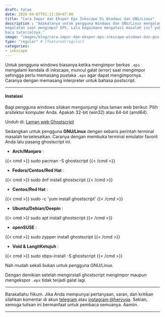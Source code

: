 ```yaml
---
draft: false
date: 2020-04-07T01:11:50+07:00
title: "Cara Impor dan Ekspor Eps Inkscape Di Windows dan GNU/Linux"
description : "Adakalanya untuk pengguna Windows dan GNU/Linux mengalam
kegalatan saat mengimpor EPS. Lalu bagaimana mengatasi masalah ini? yuk silakan
baca tutorialnya."
image: "images/blog/cara-impor-dan-ekspor-eps-inkscape-windows-dan-gnu-linux.png"
type: "regular" # [featured/regular]
categories:
- inkscape
---
```


Untuk pengguna windows biasanya ketika mengimpor berkas `.eps` mengalami
kendala di inkscape, muncul galat (error) saat mengimpor sehingga perlu
memasang pustaka `.eps` agar dapat mengimpornya. Caranya dengan memasang
interpreter untuk bahasa postscript.

***

#### Instalasi

Bagi pengguna windows silakan mengunjungi situs laman web berikut. Pilih
arsitektur komputer Anda. Apakah 32-bit (win32) atau 64-bit (amd64).

Unduh di: [Laman web Ghostscript](https://ghostscript.com/download/gsdnld.html)

Sedangkan untuk pengguna **GNU/Linux** dengan sebaris perintah terminal
masalah terselesaikan. Caranya dengan membuka terminal emulator favorit Anda
lalu pasang ghostscript ini.

- **Arch/Manjaro** :

{{< cmd >}}
sudo pacman -S ghostscript
{{< /cmd >}}

- **Fedora/Centos/Red Hat** :

{{< cmd >}}
sudo dnf install ghostscript
{{< /cmd >}}

- **Centos/Red Hat** : 

{{< cmd >}}
sudo -c 'yum install ghostscript'
{{< /cmd >}}

- **Ubuntu/Debian/Deepin** :

{{< cmd >}}
sudo apt install ghostscript
{{< /cmd >}}

- **openSUSE** :

{{< cmd >}}
sudo zypper install ghostscript
{{< /cmd >}}

- **Void & LangitKetujuh** :

{{< cmd >}}
sudo xbps-install -S ghostscript
{{< /cmd >}}

Nah mudah sekali bukan untuk pengguna GNU/Linux.

Dengan demikian setelah menginstall ghostscript mengimpor maupun
mengekspor `.eps` tidak terjadi galat lagi.

***

Barakallahu fiikum. Jika Anda mempunyai pertanyaan, saran, dan kritikan
silahkan komentar di akun [telegram](https://t.me/hervyqa) atau [instagram
@hervyqa](https://instagram.com/hervyqa). Sekian, semoga tulisan ini bermanfaat
untuk pembaca semuanya. Aamiin.

***

[Inkscape]:https://www.inkscape.org
[Gimp]:https://www.gimp.org

[GNOME.ID]:https://www.gnome.id
[BUKU CC-ID]:https://bit.ly/madewithccID
[Wikimedia]:https://www.wikkimedia.org/

[Behance]:https://www.b.net
[Dribbble]:https://www.dribbble.com

[AdobeStock]:https//www.stock.adobe.com
[123rf]:https//www.123rf.com
[Freepik]:https//www.freepik.com
[Dreamstime]:https//www.dreamstime.com
[Shutterstock]:https://submit.shutterstock.com/?ref=238649869

[Hervyqa]:https://hervyqa.id
[Manjaro-X]:https://manjaro-x.id
[Inkporter]:https://github.com/raniaamina/inkporter
